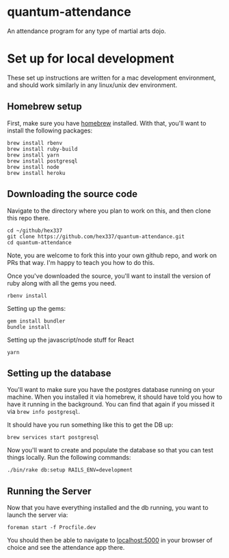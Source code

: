 # quantum-attendance
An attendance program for any type of martial arts dojo.

# Set up for local development

These set up instructions are written for a mac development environment, and should work similarly in any linux/unix dev environment.

## Homebrew setup

First, make sure you have [homebrew](https://brew.sh) installed. With that, you'll want to install the following packages:

```shell
brew install rbenv
brew install ruby-build
brew install yarn
brew install postgresql
brew install node
brew install heroku
```

## Downloading the source code

Navigate to the directory where you plan to work on this, and then clone this repo there.

```shell
cd ~/github/hex337
git clone https://github.com/hex337/quantum-attendance.git
cd quantum-attendance
```

Note, you are welcome to fork this into your own github repo, and work on PRs that way. I'm happy to teach you how to do this.

Once you've downloaded the source, you'll want to install the version of ruby along with all the gems you need.

```shell
rbenv install
```

Setting up the gems:

```shell
gem install bundler
bundle install
```

Setting up the javascript/node stuff for React

```shell
yarn
```

## Setting up the database

You'll want to make sure you have the postgres database running on your machine. When you installed it via homebrew, it should have told you how to have it running in the background. You can find that again if you missed it via `brew info postgresql`.

It should have you run something like this to get the DB up:

```shell
brew services start postgresql
```

Now you'll want to create and populate the database so that you can test things locally. Run the following commands:

```shell
./bin/rake db:setup RAILS_ENV=development
```

## Running the Server

Now that you have everything installed and the db running, you want to launch the server via:

```shell
foreman start -f Procfile.dev
```

You should then be able to navigate to [localhost:5000](http://localhost:5000) in your browser of choice and see the attendance app there.
